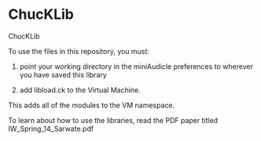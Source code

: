 ChucKLib
========

ChucKLib

To use the files in this repository, you must:

1. point your working directory in the miniAudicle preferences to wherever you have saved this library 

2. add libload.ck to the Virtual Machine.

This adds all of the modules to the VM namespace.

To learn about how to use the libraries, read the PDF paper titled IW_Spring_14_Sarwate.pdf
